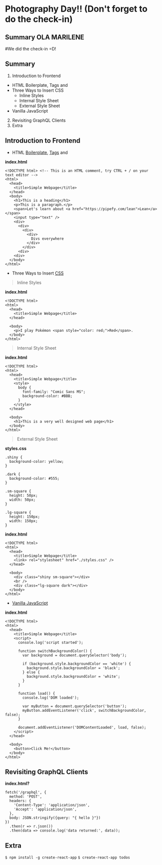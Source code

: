 # Photography Day!! (Don't forget to do the check-in)

## Summary OLA MARILENE

#We did the check-in =D!

## Summary

1. Introduction to Frontend
  - HTML Boilerplate, Tags and <!DOCTYPE html>
  - Three Ways to Insert CSS
    - Inline Styles
    - Internal Style Sheet
    - External Style Sheet
  - Vanilla JavaScript
2. Revisiting GraphQL Clients
3. Extra

## Introduction to Frontend

- HTML [Boilerplate](https://en.wikipedia.org/wiki/Boilerplate_code), [Tags](https://developer.mozilla.org/pt-BR/docs/Web/HTML/Element) and [<!DOCTYPE html>](http://gabsferreira.com/pra-que-serve-a-tag-doctype-em-arquivos-html/)

**index.html**
```
<!DOCTYPE html> <!-- This is an HTML comment, try CTRL + / on your text editor -->
<html>
  <head>
    <title>Simple Webpage</title>
  </head>
  <body>
    <h1>This is a heading</h1>
    <p>This is a paragraph.</p>
    <span>Let's learn about <a href="https://pipefy.com/lean">Lean</a></span>
    <input type="text" />
    <div>
      <div>
        <div>
          <div>
            Divs everywhere
          </div>
        </div>
      <div>
    <div>
  </body>
</html>
```

- Three Ways to Insert [CSS](https://developer.mozilla.org/pt-BR/docs/Web/CSS)

> Inline Styles

**index.html**
```
<!DOCTYPE html>
<html>
  <head>
    <title>Simple Webpage</title>
  </head>
  
  <body>
    <p>I play Pokémon <span style="color: red;">Red</span>.
  </body>
</html>
```

> Internal Style Sheet

**index.html**
```
<!DOCTYPE html>
<html>
  <head>
    <title>Simple Webpage</title>
    <style>
      body {
        font-family: "Comic Sans MS";
        background-color: #BBB;
      }
    </style>
  </head>
  
  <body>
    <h1>This is a very well designed web page</h1>
  </body>
</html>
```

> External Style Sheet

**styles.css**
```
.shiny {
  background-color: yellow;
}

.dark {
  background-color: #555;
}

.sm-square {
  height: 50px;
  width: 50px;
}

.lg-square {
  height: 150px;
  width: 150px;
}
```

**index.html**

```
<!DOCTYPE html>
<html>
  <head>
    <title>Simple Webpage</title>
    <link> rel="stylesheet" href="./styles.css" /> 
  </head>
  
  <body>
    <div class="shiny sm-square"></div>
    <br />
    <div class="lg-square dark"></div>
  </body>
</html>
```

- [Vanilla JavaScript](http://vanilla-js.com)

**index.html**

```
<!DOCTYPE html>
<html>
  <head>
    <title>Simple Webpage</title>
    <script>
      console.log('script started');

      function switchBackgroundColor() {
        var background = document.querySelector('body');

        if (background.style.backgroundColor == 'white') {
          background.style.backgroundColor = 'black';
        } else {
          background.style.backgroundColor = 'white';
        }
      }

      function load() {
        console.log('DOM loaded');

        var myButton = document.querySelector('button');
        myButton.addEventListener('click', switchBackgroundColor, false);
      }

      document.addEventListener('DOMContentLoaded', load, false);
    </script>
  </head>
  
  <body>
    <button>Click Me!</button>
  </body>
</html>
```

## Revisiting GraphQL Clients

**index.html?**
```
fetch('/graphql', {
  method: 'POST',
  headers: {
    'Content-Type': 'application/json',
    'Accept': 'application/json',
  },
  body: JSON.stringify({query: "{ hello }"})
})
  .then(r => r.json())
  .then(data => console.log('data returned:', data));
```

## Extra

`$ npm install -g create-react-app`
`$ create-react-app todos`
